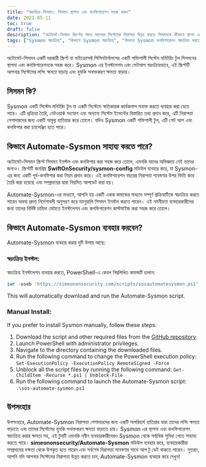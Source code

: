 ```yaml
---
title: "স্বয়ংক্রিয়-সিসমন: সিসমন স্থাপনা এবং কনফিগারেশন সহজ করুন"
date: 2021-05-11
toc: true
draft: false
description: "অটোমেট-সিসমন স্ক্রিপ্টের সাথে আপনার সিস্টেমের নিরাপত্তা উন্নত করতে সিসমনকে কীভাবে স্থাপন এবং কনফিগার করতে হয় তা শিখুন, যা এমনকি নবীন ব্যবহারকারীদের জন্য প্রক্রিয়াটিকে সহজ করে তোলে।"
tags: ["Sysmon স্বয়ংক্রিয়", "কিভাবে Sysmon স্বয়ংক্রিয়", "কিভাবে Sysmon কনফিগারেশন স্বয়ংক্রিয় করতে হয়", "কিভাবে Sysmon ইন্সটল করবেন", "শক্তির উৎস", "লিপি", "সিসমন স্থাপনা", "সিসমন কনফিগারেশন", "সিসমন লগিং", "থ্রেট ডিটেকশন", "ক্ষতিকারক কার্যকলাপ", "SwiftOnSecurity sysmon-config", "মাইক্রোসফট সিসিনটার্নালস", "GitHub সংগ্রহস্থল", "বিএইচআইএস", "সিস্টেম মনিটরিং", "নিরাপত্তা গবেষণা", "প্রক্রিয়া সৃষ্টি", "নেটওয়ার্ক সংযোগ"]
---
```


অটোমেট-সিসমন একটি দরকারী স্ক্রিপ্ট যা মাইক্রোসফ্ট সিসিনটার্নালসের একটি শক্তিশালী সিস্টেম মনিটরিং টুল সিসমনের স্থাপনা এবং কনফিগারেশনকে সহজ করে। Sysmon এর ইনস্টলেশন এবং সেটআপ স্বয়ংক্রিয়ভাবে, এই স্ক্রিপ্টটি আপনার সিস্টেমের লগিং ক্ষমতা বাড়ায় এবং হুমকি সনাক্তকরণ ক্ষমতা বাড়ায়।

## সিসমন কি?

Sysmon একটি সিস্টেম মনিটরিং টুল যা একটি সিস্টেমে ক্ষতিকারক কার্যকলাপ সনাক্ত করতে ব্যবহার করা যেতে পারে। এটি প্রক্রিয়া তৈরি, নেটওয়ার্ক সংযোগ এবং অন্যান্য সিস্টেম ইভেন্টের বিস্তারিত তথ্য প্রদান করে, এটি নিরাপত্তা পেশাদারদের জন্য একটি অমূল্য হাতিয়ার করে তোলে। যদিও Sysmon একটি শক্তিশালী টুল, এটি সেট আপ এবং কনফিগার করা চ্যালেঞ্জিং হতে পারে।

## কিভাবে Automate-Sysmon সাহায্য করতে পারে?

অটোমেট-সিসমন স্ক্রিপ্ট সিসমন ইনস্টল এবং কনফিগার করা সহজ করে তোলে, এমনকি যাদের অভিজ্ঞতা নেই তাদের জন্যও। স্ক্রিপ্টটি জনপ্রিয় **SwiftOnSecurity/sysmon-config** মডিউল ব্যবহার করে, যা Sysmon-এর জন্য একটি পূর্ব-কনফিগার করা নিয়ম প্রদান করে। এই কনফিগারেশন বছরের নিরাপত্তা গবেষণার উপর ভিত্তি করে তৈরি করা হয়েছে এবং সম্প্রদায়ের দ্বারা নিয়মিত আপডেট করা হয়।

Automate-Sysmon-এর মাধ্যমে, আপনি হয় একটি একক কমান্ডের মাধ্যমে সম্পূর্ণ প্রক্রিয়াটিকে স্বয়ংক্রিয় করতে পারেন অথবা প্রদত্ত নির্দেশাবলী অনুসরণ করে ম্যানুয়ালি সিসমন ইনস্টল করতে পারেন। এই নমনীয়তা ব্যবহারকারীদের জন্য তাদের নির্দিষ্ট চাহিদা মেটাতে ইনস্টলেশন এবং কনফিগারেশন কাস্টমাইজ করা সহজ করে তোলে।

## কিভাবে Automate-Sysmon ব্যবহার করবেন?

Automate-Sysmon ব্যবহার করার দুটি উপায় আছে:

### স্বয়ংক্রিয় ইনস্টল:

স্বয়ংক্রিয় ইনস্টলেশন ব্যবহার করতে, PowerShell-এ কেবল নিম্নলিখিত কমান্ডটি চালান:
```powershell
iwr -useb 'https://simeononsecurity.com/scripts/sosautomatesysmon.ps1'|iex
```

This will automatically download and run the Automate-Sysmon script.

### Manual Install:

If you prefer to install Sysmon manually, follow these steps:

1. Download the script and other required files from the [GitHub repository](https://github.com/simeononsecurity/Automate-Sysmon).
2. Launch PowerShell with administrator privileges.
3. Navigate to the directory containing the downloaded files.
4. Run the following command to change the PowerShell execution policy: ```Set-ExecutionPolicy -ExecutionPolicy RemoteSigned -Force```
5. Unblock all the script files by running the following command: ```Get-ChildItem -Recurse *.ps1 | Unblock-File```
6. Run the following command to launch the Automate-Sysmon script: ```.\sos-automate-sysmon.ps1```


## উপসংহার

উপসংহারে, Automate-Sysmon নিরাপত্তা পেশাদারদের জন্য একটি অপরিহার্য হাতিয়ার যারা তাদের লগিং ক্ষমতা বাড়াতে এবং তাদের সিস্টেমের হুমকি সনাক্তকরণ ক্ষমতা বাড়াতে চায়। Sysmon এর স্থাপনা এবং কনফিগারেশন স্বয়ংক্রিয় করার ক্ষমতা সহ, এই টুলটি এমনকি নবীন ব্যবহারকারীদেরও Sysmon থেকে সর্বাধিক সুবিধা পেতে সাহায্য করতে পারে। **simeononsecurity/Automate-Sysmon** মডিউল ব্যবহার করে, ব্যবহারকারীরা সম্প্রদায়ের দক্ষতা থেকে উপকৃত হতে পারেন এবং সর্বশেষ নিরাপত্তা গবেষণার সাথে আপ টু ডেট থাকতে পারেন। সুতরাং, আপনি যদি আপনার সিস্টেমের নিরাপত্তা উন্নত করতে চান, Automate-Sysmon ব্যবহার করে দেখুন!



